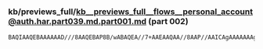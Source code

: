 ### kb/previews_full/kb__previews_full__flows__personal_account@auth.har.part039.md.part001.md (part 002)

```md
BAQIAAQEBAAAAAAD///8AAQEBAP8B/wABAQEA//7+AAEAAQAA//8AAP//AAICAgAAAAAAAgICAAAAAAD///
```

```
